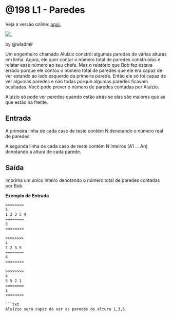 # @198 L1 - Paredes

Veja a versão online: [aqui.](https://github.com/qxcodefup/arcade/blob/master/base/198/Readme.md)

![_](https://raw.githubusercontent.com/qxcodefup/arcade/master/base/198/cover.jpg)

by @wladmir

Um engenheiro chamado Aluízio constrói algumas paredes de várias alturas em linha. Agora, ele quer contar o número total de paredes construídas e relatar esse número ao seu chefe. Mas o relatório que Bob fez estava errado porque ele contou o número total de paredes que ele era capaz de ver estando ao lado esquerdo da primeira parede. Então ele só foi capaz de ver algumas paredes e não todas porque algumas paredes ficavam ocultadas. Você pode prever o número de paredes contadas por Aluízio.

Aluízio só pode ver paredes quando estão atrás se elas são maiores que as que estão na frente.

## Entrada
A primeira linha de cada caso de teste contém N denotando o número real de paredes.

A segunda linha de cada caso de teste contém N inteiros (A1 ... An) denotando a altura de cada parede.

## Saída

Imprima um único inteiro denotando o número total de paredes contadas por Bob

**Exemplo de Entrada**
```txt
>>>>>>>>
5
1 3 3 5 4
========
3
<<<<<<<<

>>>>>>>>
4
1 2 3 5 
========
4
<<<<<<<<

>>>>>>>>
4
5 5 2 1
========
1
<<<<<<<<

```txt
Aluízio será capaz de ver as paredes de altura 1,3,5.



